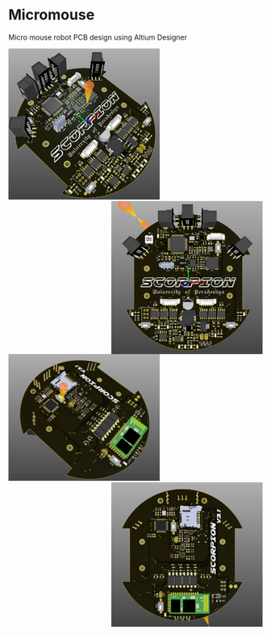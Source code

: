 # Micromouse
Micro mouse robot PCB design using Altium Designer

<img src="./Documents/1.PNG" width="300"/> <img align="right" img src="./Documents/3.PNG" width="300"/>

<img src="./Documents/2.PNG" width="300"/> <img align="right" img src="./Documents/4.PNG" width="300"/>
